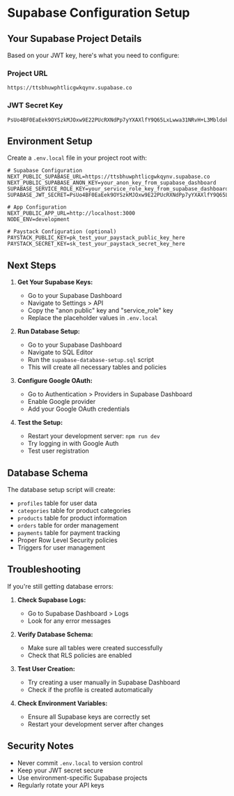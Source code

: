# Supabase Configuration Setup

## Your Supabase Project Details

Based on your JWT key, here's what you need to configure:

### Project URL
```
https://ttsbhuwphtlicgwkqynv.supabase.co
```

### JWT Secret Key
```
PsUo4BF0EaEek9OYSzkMJOxw9E22PUcRXNdPp7yYXAXlfY9Q65LxLwwa31NRvH+L3MbldokwjD61oyGcXSREdA==
```

## Environment Setup

Create a `.env.local` file in your project root with:

```env
# Supabase Configuration
NEXT_PUBLIC_SUPABASE_URL=https://ttsbhuwphtlicgwkqynv.supabase.co
NEXT_PUBLIC_SUPABASE_ANON_KEY=your_anon_key_from_supabase_dashboard
SUPABASE_SERVICE_ROLE_KEY=your_service_role_key_from_supabase_dashboard
SUPABASE_JWT_SECRET=PsUo4BF0EaEek9OYSzkMJOxw9E22PUcRXNdPp7yYXAXlfY9Q65LxLwwa31NRvH+L3MbldokwjD61oyGcXSREdA==

# App Configuration
NEXT_PUBLIC_APP_URL=http://localhost:3000
NODE_ENV=development

# Paystack Configuration (optional)
PAYSTACK_PUBLIC_KEY=pk_test_your_paystack_public_key_here
PAYSTACK_SECRET_KEY=sk_test_your_paystack_secret_key_here
```

## Next Steps

1. **Get Your Supabase Keys:**
   - Go to your Supabase Dashboard
   - Navigate to Settings > API
   - Copy the "anon public" key and "service_role" key
   - Replace the placeholder values in `.env.local`

2. **Run Database Setup:**
   - Go to your Supabase Dashboard
   - Navigate to SQL Editor
   - Run the `supabase-database-setup.sql` script
   - This will create all necessary tables and policies

3. **Configure Google OAuth:**
   - Go to Authentication > Providers in Supabase Dashboard
   - Enable Google provider
   - Add your Google OAuth credentials

4. **Test the Setup:**
   - Restart your development server: `npm run dev`
   - Try logging in with Google Auth
   - Test user registration

## Database Schema

The database setup script will create:
- `profiles` table for user data
- `categories` table for product categories
- `products` table for product information
- `orders` table for order management
- `payments` table for payment tracking
- Proper Row Level Security policies
- Triggers for user management

## Troubleshooting

If you're still getting database errors:

1. **Check Supabase Logs:**
   - Go to Supabase Dashboard > Logs
   - Look for any error messages

2. **Verify Database Schema:**
   - Make sure all tables were created successfully
   - Check that RLS policies are enabled

3. **Test User Creation:**
   - Try creating a user manually in Supabase Dashboard
   - Check if the profile is created automatically

4. **Check Environment Variables:**
   - Ensure all Supabase keys are correctly set
   - Restart your development server after changes

## Security Notes

- Never commit `.env.local` to version control
- Keep your JWT secret secure
- Use environment-specific Supabase projects
- Regularly rotate your API keys
